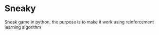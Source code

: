 # Sneaky
Sneak game in python, the purpose is to make it work using reinforcement learning algorithm


